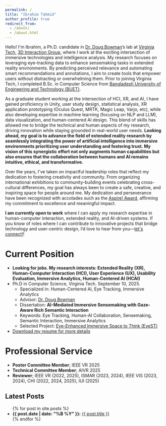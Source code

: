 ```yaml
---
permalink: /
title: "Ibrahim Tahmid"
author_profile: true
redirect_from: 
  - /about/
  - /about.html
---
```


Hello! I'm Ibrahim, a Ph.D. candidate in [Dr. Doug Bowman](https://wordpress.cs.vt.edu/3digroup/author/dbowman/)’s lab at [Virginia Tech](https://www.vt.edu/), [3D Interaction Group](https://wordpress.cs.vt.edu/3digroup/), where I work at the exciting intersection of immersive technologies and intelligence analysis. My research focuses on leveraging eye-tracking data to enhance sensemaking tasks in extended reality environments. By predicting perceived relevance and automating smart recommendations and annotations, I aim to create tools that empower users without distracting or overwhelming them. Prior to joining Virginia Tech, I completed B.Sc. in Computer Science from [Bangladesh University of Engineering and Technology (BUET)](https://cse.buet.ac.bd/). 

As a graduate student working at the intersection of HCI, XR, and AI, I have gained proficiency in Unity, user study design, statistical analysis, XR application prototyping (Oculus Quest, MRTK, Magic Leap, Varjo, etc), while also developing expertise in machine learning (focusing on NLP and LLM), data visualization, and human-centered AI design. This blend of skills has allowed me to bridge the technical and human aspects of my research, driving innovation while staying grounded in real-world user needs. **Looking ahead, my goal is to advance the field of extended reality research by seamlessly integrating the power of artificial intelligence into immersive environments prioritizing user understanding and fostering trust. My vision of this synergistic effort not only augments human capabilities but also ensures that the collaboration between humans and AI remains intuitive, ethical, and transformative.**

Over the years, I've taken on impactful leadership roles that reflect my dedication to fostering creativity and community. From organizing international exhibitions to community-building events celebrating cross-cultural differences, my goal has always been to create a safe, creative, and inspiring space for people around me. My dedication and perseverance have been recognized with accolades such as the [Aspire! Award](https://experience.vt.edu/2017/Ibrahim_Tahmid.html), affirming my commitment to excellence and meaningful impact.

**I am currently open to work** where I can apply my research expertise in human-computer interaction, extended reality, and AI-driven systems. If you know of roles where I can contribute to innovative projects that bridge technology and user-centric design, I’d love to hear from you—[let's connect!](https://www.linkedin.com/in/iatahmid/)!

Current Position
======
* **Looking for jobs. My research interests: Extended Reality (XR), Human-Computer Interaction (HCI), User Experience (UX), Usability Evaluation, Immersive Analytics, Human-Centered AI (HCAI)**
* Ph.D in Computer Science, Virginia Tech. September 10, 2025.
  * Specialized in: Human-Centered AI, Eye Tracking, Immersive Analytics
  * Advisor: [Dr. Doug Bowman](https://wordpress.cs.vt.edu/3digroup/author/dbowman/)
  * Dissertation: <b>AI-Mediated Immersive Sensemaking with Gaze-Aware Rich Semantic Interaction</b>
  * Keywords: Eye Tracking, Human-AI Collaboration, Sensemaking, Semantic Interaction, Immersive Analytics
  * Selected Project: [Eye-Enhanced Immersive Space to Think (EyeST)](https://iatahmid.github.io/publication/2025-03-24-eyest-recommendations)
* [Download my resume for more details](/files/Resume_IbrahimTahmid.pdf)

Professional Service
======
* **Poster Committee Member**; IEEE VR 2025
* **Technical Committee Member**; AIVR 2025
* **Reviewer**; IEEE VR (2022, 2025), ISMAR (2023, 2024), IEEE VIS (2023, 2024), CHI (2022, 2024, 2025), IUI (2025)

<!-- ## Professional Calendar

* Running a user study on the gaze-assisted recommendation for sensemaking tasks
* Continues as a Graduate Research Assistant with Doug Bowman
* Helped Cranwell International Center with the orientation welcome week  -->


<h2>Latest Posts</h2>
<ul>
  {% for post in site.posts %}
    <li>
      <strong>{{ post.date | date: "%B %Y" }}:</strong> <a href="{{ post.url }}">{{ post.title }}</a>
    </li>
  {% endfor %}
</ul>

